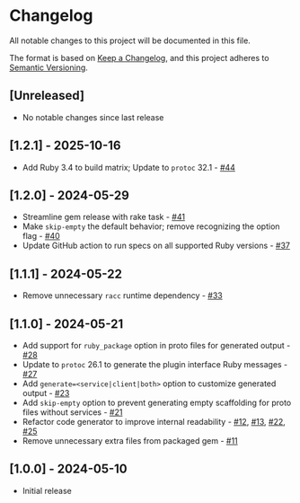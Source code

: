 # Changelog

All notable changes to this project will be documented in this file.

The format is based on [Keep a Changelog](https://keepachangelog.com/en/1.1.0/),
and this project adheres to [Semantic Versioning](https://semver.org/spec/v2.0.0.html).

## [Unreleased]

- No notable changes since last release

## [1.2.1] - 2025-10-16

- Add Ruby 3.4 to build matrix; Update to `protoc` 32.1 - [#44](https://github.com/collectiveidea/protoc-gen-twirp_ruby/pull/44) 

## [1.2.0] - 2024-05-29

- Streamline gem release with rake task - [#41](https://github.com/collectiveidea/protoc-gen-twirp_ruby/pull/41)
- Make `skip-empty` the default behavior; remove recognizing the option flag - [#40](https://github.com/collectiveidea/protoc-gen-twirp_ruby/pull/40) 
- Update GitHub action to run specs on all supported Ruby versions - [#37](https://github.com/collectiveidea/protoc-gen-twirp_ruby/pull/37)

## [1.1.1] - 2024-05-22

- Remove unnecessary `racc` runtime dependency - [#33](https://github.com/collectiveidea/protoc-gen-twirp_ruby/pull/33)

## [1.1.0] - 2024-05-21

- Add support for `ruby_package` option in proto files for generated output - [#28](https://github.com/collectiveidea/protoc-gen-twirp_ruby/pull/28)
- Update to `protoc` 26.1 to generate the plugin interface Ruby messages - [#27](https://github.com/collectiveidea/protoc-gen-twirp_ruby/pull/27)
- Add `generate=<service|client|both>` option to customize generated output - [#23](https://github.com/collectiveidea/protoc-gen-twirp_ruby/pull/23)
- Add `skip-empty` option to prevent generating empty scaffolding for proto files without services - [#21](https://github.com/collectiveidea/protoc-gen-twirp_ruby/pull/21) 
- Refactor code generator to improve internal readability - [#12](https://github.com/collectiveidea/protoc-gen-twirp_ruby/pull/12), [#13](https://github.com/collectiveidea/protoc-gen-twirp_ruby/pull/13), [#22](https://github.com/collectiveidea/protoc-gen-twirp_ruby/pull/22), [#25](https://github.com/collectiveidea/protoc-gen-twirp_ruby/pull/25)
- Remove unnecessary extra files from packaged gem - [#11](https://github.com/collectiveidea/protoc-gen-twirp_ruby/pull/11)

## [1.0.0] - 2024-05-10

- Initial release
